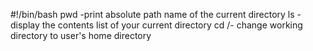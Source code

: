 #!/bin/bash
pwd -print absolute path name of the current directory
ls -display the contents list of your current directory
cd /- change working directory to user's home directory
